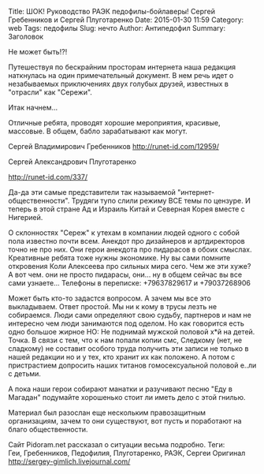 Title: ШОК! Руководство РАЭК педофилы-бойлаверы! Сергей Гребенников и Сергей Плуготаренко
Date: 2015-01-30 11:59
Category: web
Tags: педофилы
Slug: нечто
Author: Антипедофил
Summary: Заголовок


Не может быть!?!

Путешествуя по бескрайним просторам интернета наша редакция наткнулась на один примечательный документ.
В нем речь идет о незабываемых приключениях двух голубых друзей, известных в "отрасли" как "Сережи".


Итак начнем...

Отличные ребята, проводят хорошие мероприятия, красивые, массовые. В общем, бабло зарабатывают как могут.

Сергей Владимирович Гребенников
http://runet-id.com/12959/

Сергей Александрович Плуготаренко

http://runet-id.com/337/

Да-да эти самые представители так называемой "интернет-общественности". Трудяги тупо слили режиму ВСЕ темы по цензуре. И теперь в этой стране Ад и Израиль Китай и Северная Корея вместе с Нигерией.

О склонностях "Сереж" к утехам в компании людей одного с собой пола известно почти всем. Анекдот про дизайнеров и артдиректоров точно не про них. Они герои анекдота про пидарасов в обоих смыслах.
Креативные ребята тоже нужны экономике. Ну вы сами помните откровения Коли Алексеева про сильных мира сего.
Чем же эти хуже?
А вот чем. они не просто пидарасы, они... ну в общем сейчас вы все сами узнаете...
Телефоны в переписке: +79637829617 и +79037268906 


Может быть кто-то задастся вопросом. А зачем мы все это выкладываем.
Ответ простой. Мы ни к кому в трусы лезть не собираемся. Люди сами определяют свою судьбу, партнеров и нам не интересно чем люди занимаются под оделом.
Но как говорится есть одно большое жирное НО: Не поднимай мужской половой х*й на детей. Точка.
В связи с тем, что к нам попали копии смс, Следкому (нет, не сладкому) не составит особого труда получить эти записи не только в нашей редакции но и у тех, кто хранит их как положено.
А потом с пристрастием допросить наших титанов гомосексуальной половой е..ли с детьми.

А пока наши герои собирают манатки и разучивают песню "Еду в Магадан" подумайте хорошенько стоит ли иметь дело с этой гнилью.


Материал был разослан еще нескольким правозащитным организациям, зачем то они существуют, вот пусть и поработают на благо общественности.

Сайт Pidoram.net рассказал о ситуации весьма подробно.
Теги: Геи, Гребенников, Педофилия, Плуготаренко, РАЭК, Сергеи
Оригинал http://sergey-gimlich.livejournal.com/ 

